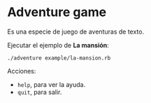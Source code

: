 
# Adventure game

Es una especie de juego de aventuras de texto.

Ejecutar el ejemplo de **La mansión**:
```
./adventure example/la-mansion.rb
```

Acciones:
* `help`, para ver la ayuda.
* `quit`, para salir.
